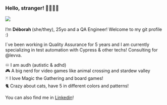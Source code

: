 ### Hello, stranger! 🚀👩🏼‍🚀 <br>
![](https://media1.giphy.com/media/v1.Y2lkPTc5MGI3NjExd25seGdiYjMydTkxMXJ1Z3gzMmloYzJlNnB4eWFhbm8zdDd5NXBncSZlcD12MV9pbnRlcm5hbF9naWZfYnlfaWQmY3Q9Zw/aNqEFrYVnsS52/giphy.gif) <br>
<br> I’m <b> Déborah </b> (she/they), 25yo and a QA Engineer! Welcome to my git profile :) <br>

I`ve been working in Quality Assurance for 5 years and I am currently specializing in test automation with Cypress & other techs! Consulting for @levva.

♾️ I am audh (autistic & adhd)
<br>
🎮 A big nerd for video games like animal crossing and stardew valley <br>
🃏 I love Magic the Gathering and board games!<br>
🐈 Crazy about cats, have 5 in different colors and patterns!<br>

You can also find me in [Linkedin](https://www.linkedin.com/in/deborahnl/)!

